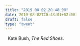 ```yaml
---
title: "2019 08 02 20 48 00"
date: 2019-08-02T20:48:01+02:00
draft: false
type: "tweet"
---
```

<a href="https://music.apple.com/fr/album/the-red-shoes-2018-remaster/1441652335" class="iconfont icon-music" title="rss"></a> &nbsp; Kate Bush, *The Red Shoes*.
